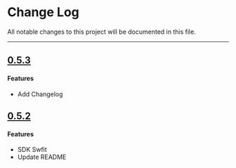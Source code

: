 # Change Log
All notable changes to this project will be documented in this file.

---

## [0.5.3](https://github.com/RecastAI/SDK-ios/releases/tag/0.5.3)

#### Features

* Add Changelog

## [0.5.2](https://github.com/RecastAI/SDK-ios/releases/tag/0.5.2)

#### Features

* SDK Swfit
* Update README